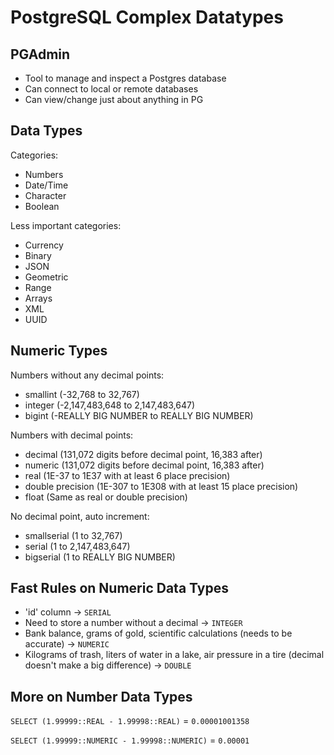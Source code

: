# PostgreSQL Complex Datatypes

## PGAdmin

* Tool to manage and inspect a Postgres database
* Can connect to local or remote databases
* Can view/change just about anything in PG

## Data Types

Categories: 
* Numbers
* Date/Time
* Character
* Boolean

Less important categories:
* Currency
* Binary
* JSON
* Geometric
* Range
* Arrays
* XML
* UUID

## Numeric Types

Numbers without any decimal points:
* smallint (-32,768 to 32,767)
* integer (-2,147,483,648 to 2,147,483,647)
* bigint (-REALLY BIG NUMBER to REALLY BIG NUMBER)

Numbers with decimal points:  
* decimal (131,072 digits before decimal point, 16,383 after)
* numeric (131,072 digits before decimal point, 16,383 after)
* real (1E-37 to 1E37 with at least 6 place precision)
* double precision (1E-307 to 1E308 with at least 15 place precision)
* float (Same as real or double precision)

No decimal point, auto increment:
* smallserial (1 to 32,767)
* serial (1 to 2,147,483,647)
* bigserial (1 to REALLY BIG NUMBER)

## Fast Rules on Numeric Data Types

* 'id' column -> `SERIAL`
* Need to store a number without a decimal -> `INTEGER`
* Bank balance, grams of gold, scientific calculations (needs to be accurate) -> `NUMERIC`
* Kilograms of trash, liters of water in a lake, air pressure in a tire (decimal doesn't make a big difference) -> `DOUBLE`

## More on Number Data Types

`SELECT (1.99999::REAL - 1.99998::REAL)` = `0.00001001358`

`SELECT (1.99999::NUMERIC - 1.99998::NUMERIC)` = `0.00001`
